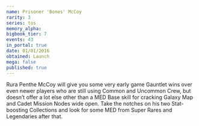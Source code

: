 ```yaml
---
name: Prisoner 'Bones' McCoy
rarity: 3
series: tos
memory_alpha:
bigbook_tier: 7
events: 43
in_portal: true
date: 01/01/2016
obtained: Launch
mega: false
published: true
---
```


Rura Penthe McCoy will give you some very early game Gauntlet wins over even newer players who are still using Common and Uncommon Crew, but doesn’t offer a lot else other than a MED Base skill for cracking Galaxy Map and Cadet Mission Nodes wide open. Take the notches on his two Stat-boosting Collections and look for some MED from Super Rares and Legendaries after that.
